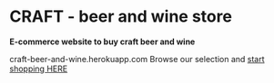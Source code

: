 # CRAFT - beer and wine store
**E-commerce website to buy craft beer and wine**

craft-beer-and-wine.herokuapp.com
Browse our selection and [start shopping HERE](craft-beer-and-wine.herokuapp.com)

